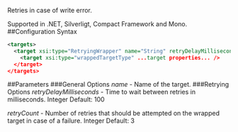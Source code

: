Retries in case of write error. 

Supported in .NET, Silverligt, Compact Framework and Mono.
##Configuration Syntax
```xml
<targets>
  <target xsi:type="RetryingWrapper" name="String" retryDelayMilliseconds="Integer" retryCount="Integer">
    <target xsi:type="wrappedTargetType" ...target properties... />
  </target>
</targets>
```
##Parameters
###General Options
_name_ - Name of the target.
###Retrying Options
_retryDelayMilliseconds_ - Time to wait between retries in milliseconds. Integer Default: 100

_retryCount_ - Number of retries that should be attempted on the wrapped target in case of a failure. Integer Default: 3